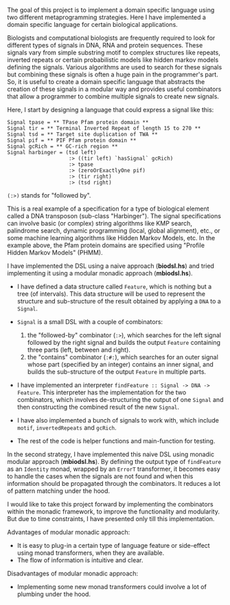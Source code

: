 The goal of this project is to implement a domain specific language using two different metaprogramming strategies. Here I have implemented a domain specific language for certain biological applications. 

Biologists and computational biologists are frequently required to look for different types of signals in DNA, RNA and protein sequences. These signals vary from simple substring motif to complex structures like repeats, inverted repeats or certain probabilistic models like hidden markov models defining the signals. Various algorithms are used to search for these signals but combining these signals is often a huge pain in the programmer's part. So, it is useful to create a domain specific language that abstracts the creation of these signals in a modular way and provides useful combinators that allow a programmer to combine multiple signals to create new signals. 

Here, I start by designing a language that could express a signal like this:

```
Signal tpase = ** TPase Pfam protein domain ** 
Signal tir = ** Terminal Inverted Repeat of length 15 to 270 **
Signal tsd = ** Target site duplication of TWA **
Signal pif = ** PIF Pfam protein domain **
Signal gcRich = ** GC-rich region **
Signal harbinger = (tsd left)
                    :> ((tir left) `hasSignal` gcRich)
                    :> tpase
                    :> (zeroOrExactlyOne pif)
                    :> (tir right)
                    :> (tsd right)
```
`(:>)` stands for "followed by". 

This is a real example of a specification for a type of biological element called a DNA transposon (sub-class "Harbinger"). The signal specifications can involve basic (or complex) string algorithms like KMP search, palindrome search, dynamic programming (local, global alignment), etc., or some machine learning algorithms like Hidden Markov Models, etc. In the example above, the Pfam protein domains are specified using "Profile Hidden Markov Models" (PHMM). 

I have implemented the DSL using a naive approach (**biodsl.hs**) and tried implementing it using a modular monadic approach (**mbiodsl.hs**). 

- I have defined a data structure called `Feature`, which is nothing but a tree (of intervals). This data structure will be used to represent the structure and sub-structure of the result obtained by applying a `DNA` to a `Signal`. 

- `Signal` is a small DSL with a couple of combinators:
  1. the "followed-by" combinator (`:>`), which searches for the left signal followed by the right signal and builds the output `Feature` containing three parts (left, between and right). 
  2. the "contains" combinator (`:#:`), which searches for an outer signal whose part (specified by an integer) contains an inner signal, and builds the sub-structure of the output `Feature` in multiple parts. 

- I have implemented an interpreter 
  `findFeature :: Signal -> DNA -> Feature`. 
  This interpreter has the implementation for the two combinators, which involves de-structuring the output of one `Signal` and then constructing the combined result of the new `Signal`. 

- I have also implemented a bunch of signals to work with, which include `motif`, `invertedRepeats` and `gcRich`. 
- The rest of the code is helper functions and main-function for testing. 

In the second strategy, I have implemented this naive DSL using monadic modular approach (**mbiodsl.hs**). By defining the output type of `findFeature` as an `Identity` monad, wrapped by an `ErrorT` transformer, it becomes easy to handle the cases when the signals are not found and when this information should be propagated through the combinators. It reduces a lot of pattern matching under the hood. 

I would like to take this project forward by implementing the combinators within the monadic framework, to improve the functionality and modularity. But due to time constraints, I have presented only till this implementation. 

Advantages of modular monadic approach:
- It is easy to plug-in a certain type of language feature or side-effect using monad transformers, when they are available. 
- The flow of information is intuitive and clear. 

Disadvantages of modular monadic approach:
- Implementing some new monad transformers could involve a lot of plumbing under the hood. 

